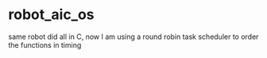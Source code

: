 robot_aic_os
============

same robot did all in C, now I am using a round robin task scheduler to order the functions in timing
